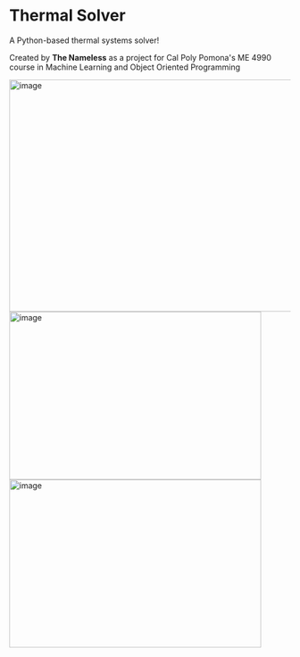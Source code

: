 # Thermal Solver
A Python-based thermal systems solver!

Created by **The Nameless** as a project for Cal Poly Pomona's ME 4990 course in Machine Learning and Object Oriented Programming

<img width="623" height="416" alt="image" src="https://github.com/user-attachments/assets/4feb9449-b3e5-4c7c-9463-d8c32df84218" />

<img width="451" height="301" alt="image" src="https://github.com/user-attachments/assets/013670dc-909d-4ff7-9e92-9227c7f25395" />
<img width="451" height="301" alt="image" src="https://github.com/user-attachments/assets/a32daac0-cc70-4077-8a2f-55a0703e31a5" />

